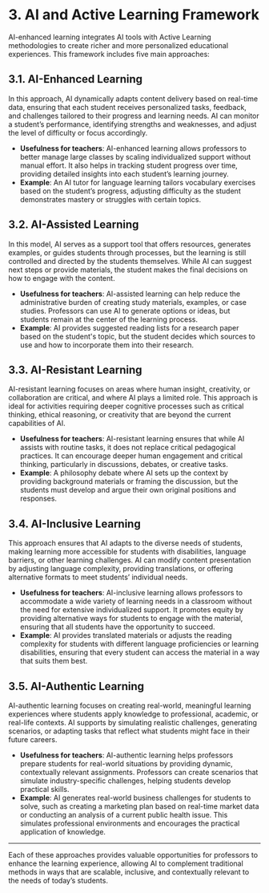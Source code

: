 # 3\. AI and Active Learning Framework
AI-enhanced learning integrates AI tools with Active Learning methodologies to create richer and more personalized educational experiences. This framework includes five main approaches:

## 3.1. AI-Enhanced Learning

In this approach, AI dynamically adapts content delivery based on real-time data, ensuring that each student receives personalized tasks, feedback, and challenges tailored to their progress and learning needs. AI can monitor a student’s performance, identifying strengths and weaknesses, and adjust the level of difficulty or focus accordingly.

* **Usefulness for teachers**: AI-enhanced learning allows professors to better manage large classes by scaling individualized support without manual effort. It also helps in tracking student progress over time, providing detailed insights into each student’s learning journey.  
* **Example**: An AI tutor for language learning tailors vocabulary exercises based on the student’s progress, adjusting difficulty as the student demonstrates mastery or struggles with certain topics.

## 3.2. AI-Assisted Learning

In this model, AI serves as a support tool that offers resources, generates examples, or guides students through processes, but the learning is still controlled and directed by the students themselves. While AI can suggest next steps or provide materials, the student makes the final decisions on how to engage with the content.

* **Usefulness for teachers**: AI-assisted learning can help reduce the administrative burden of creating study materials, examples, or case studies. Professors can use AI to generate options or ideas, but students remain at the center of the learning process.  
* **Example**: AI provides suggested reading lists for a research paper based on the student's topic, but the student decides which sources to use and how to incorporate them into their research.

## 3.3. AI-Resistant Learning

AI-resistant learning focuses on areas where human insight, creativity, or collaboration are critical, and where AI plays a limited role. This approach is ideal for activities requiring deeper cognitive processes such as critical thinking, ethical reasoning, or creativity that are beyond the current capabilities of AI.

* **Usefulness for teachers**: AI-resistant learning ensures that while AI assists with routine tasks, it does not replace critical pedagogical practices. It can encourage deeper human engagement and critical thinking, particularly in discussions, debates, or creative tasks.  
* **Example**: A philosophy debate where AI sets up the context by providing background materials or framing the discussion, but the students must develop and argue their own original positions and responses.

## 3.4. AI-Inclusive Learning

This approach ensures that AI adapts to the diverse needs of students, making learning more accessible for students with disabilities, language barriers, or other learning challenges. AI can modify content presentation by adjusting language complexity, providing translations, or offering alternative formats to meet students’ individual needs.

* **Usefulness for teachers**: AI-inclusive learning allows professors to accommodate a wide variety of learning needs in a classroom without the need for extensive individualized support. It promotes equity by providing alternative ways for students to engage with the material, ensuring that all students have the opportunity to succeed.  
* **Example**: AI provides translated materials or adjusts the reading complexity for students with different language proficiencies or learning disabilities, ensuring that every student can access the material in a way that suits them best.

## 3.5. AI-Authentic Learning

AI-authentic learning focuses on creating real-world, meaningful learning experiences where students apply knowledge to professional, academic, or real-life contexts. AI supports by simulating realistic challenges, generating scenarios, or adapting tasks that reflect what students might face in their future careers.

* **Usefulness for teachers**: AI-authentic learning helps professors prepare students for real-world situations by providing dynamic, contextually relevant assignments. Professors can create scenarios that simulate industry-specific challenges, helping students develop practical skills.  
* **Example**: AI generates real-world business challenges for students to solve, such as creating a marketing plan based on real-time market data or conducting an analysis of a current public health issue. This simulates professional environments and encourages the practical application of knowledge.

---

Each of these approaches provides valuable opportunities for professors to enhance the learning experience, allowing AI to complement traditional methods in ways that are scalable, inclusive, and contextually relevant to the needs of today’s students.
